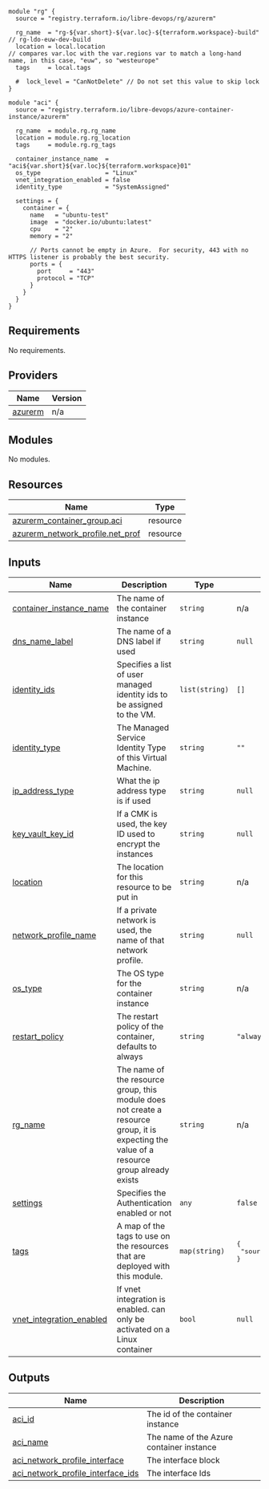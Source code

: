 ```hcl
module "rg" {
  source = "registry.terraform.io/libre-devops/rg/azurerm"

  rg_name  = "rg-${var.short}-${var.loc}-${terraform.workspace}-build" // rg-ldo-euw-dev-build
  location = local.location                                            // compares var.loc with the var.regions var to match a long-hand name, in this case, "euw", so "westeurope"
  tags     = local.tags

  #  lock_level = "CanNotDelete" // Do not set this value to skip lock
}

module "aci" {
  source = "registry.terraform.io/libre-devops/azure-container-instance/azurerm"

  rg_name  = module.rg.rg_name
  location = module.rg.rg_location
  tags     = module.rg.rg_tags

  container_instance_name  = "aci${var.short}${var.loc}${terraform.workspace}01"
  os_type                  = "Linux"
  vnet_integration_enabled = false
  identity_type            = "SystemAssigned"

  settings = {
    container = {
      name   = "ubuntu-test"
      image  = "docker.io/ubuntu:latest"
      cpu    = "2"
      memory = "2"

      // Ports cannot be empty in Azure.  For security, 443 with no HTTPS listener is probably the best security.
      ports = {
        port     = "443"
        protocol = "TCP"
      }
    }
  }
}

```

## Requirements

No requirements.

## Providers

| Name | Version |
|------|---------|
| <a name="provider_azurerm"></a> [azurerm](#provider\_azurerm) | n/a |

## Modules

No modules.

## Resources

| Name | Type |
|------|------|
| [azurerm_container_group.aci](https://registry.terraform.io/providers/hashicorp/azurerm/latest/docs/resources/container_group) | resource |
| [azurerm_network_profile.net_prof](https://registry.terraform.io/providers/hashicorp/azurerm/latest/docs/resources/network_profile) | resource |

## Inputs

| Name | Description | Type | Default | Required |
|------|-------------|------|---------|:--------:|
| <a name="input_container_instance_name"></a> [container\_instance\_name](#input\_container\_instance\_name) | The name of the container instance | `string` | n/a | yes |
| <a name="input_dns_name_label"></a> [dns\_name\_label](#input\_dns\_name\_label) | The name of a DNS label if used | `string` | `null` | no |
| <a name="input_identity_ids"></a> [identity\_ids](#input\_identity\_ids) | Specifies a list of user managed identity ids to be assigned to the VM. | `list(string)` | `[]` | no |
| <a name="input_identity_type"></a> [identity\_type](#input\_identity\_type) | The Managed Service Identity Type of this Virtual Machine. | `string` | `""` | no |
| <a name="input_ip_address_type"></a> [ip\_address\_type](#input\_ip\_address\_type) | What the ip address type is if used | `string` | `null` | no |
| <a name="input_key_vault_key_id"></a> [key\_vault\_key\_id](#input\_key\_vault\_key\_id) | If a CMK is used, the key ID used to encrypt the instances | `string` | `null` | no |
| <a name="input_location"></a> [location](#input\_location) | The location for this resource to be put in | `string` | n/a | yes |
| <a name="input_network_profile_name"></a> [network\_profile\_name](#input\_network\_profile\_name) | If a private network is used, the name of that network profile. | `string` | `null` | no |
| <a name="input_os_type"></a> [os\_type](#input\_os\_type) | The OS type for the container instance | `string` | n/a | yes |
| <a name="input_restart_policy"></a> [restart\_policy](#input\_restart\_policy) | The restart policy of the container, defaults to always | `string` | `"always"` | no |
| <a name="input_rg_name"></a> [rg\_name](#input\_rg\_name) | The name of the resource group, this module does not create a resource group, it is expecting the value of a resource group already exists | `string` | n/a | yes |
| <a name="input_settings"></a> [settings](#input\_settings) | Specifies the Authentication enabled or not | `any` | `false` | no |
| <a name="input_tags"></a> [tags](#input\_tags) | A map of the tags to use on the resources that are deployed with this module. | `map(string)` | <pre>{<br>  "source": "terraform"<br>}</pre> | no |
| <a name="input_vnet_integration_enabled"></a> [vnet\_integration\_enabled](#input\_vnet\_integration\_enabled) | If vnet integration is enabled. can only be activated on a Linux container | `bool` | `null` | no |

## Outputs

| Name | Description |
|------|-------------|
| <a name="output_aci_id"></a> [aci\_id](#output\_aci\_id) | The id of the container instance |
| <a name="output_aci_name"></a> [aci\_name](#output\_aci\_name) | The name of the Azure container instance |
| <a name="output_aci_network_profile_interface"></a> [aci\_network\_profile\_interface](#output\_aci\_network\_profile\_interface) | The interface block |
| <a name="output_aci_network_profile_interface_ids"></a> [aci\_network\_profile\_interface\_ids](#output\_aci\_network\_profile\_interface\_ids) | The interface Ids |
